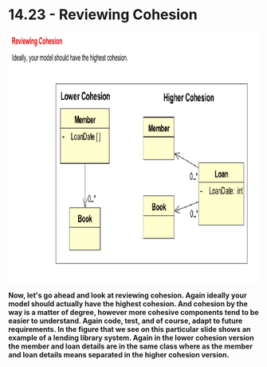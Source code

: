 # 14.23 - Reviewing Cohesion

<img src="/images/14_23_01.jpg" width="800" height="500">

**Now, let's go ahead and look at reviewing cohesion. Again ideally your model should actually have the highest cohesion. And cohesion by the way is a matter of degree, however more cohesive components tend to be easier to understand. Again code, test, and of course, adapt to future requirements. In the figure that we see on this particular slide shows an example of a lending library system. Again in the lower cohesion version the member and loan details are in the same class where as the member and loan details means separated in the higher cohesion version.**